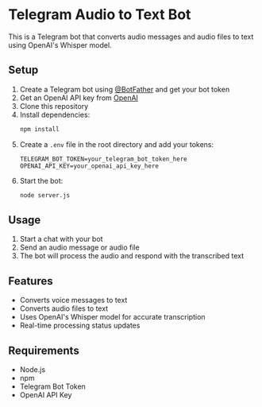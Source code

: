 # Telegram Audio to Text Bot

This is a Telegram bot that converts audio messages and audio files to text using OpenAI's Whisper model.

## Setup

1. Create a Telegram bot using [@BotFather](https://t.me/BotFather) and get your bot token
2. Get an OpenAI API key from [OpenAI](https://platform.openai.com/)
3. Clone this repository
4. Install dependencies:
   ```bash
   npm install
   ```
5. Create a `.env` file in the root directory and add your tokens:
   ```
   TELEGRAM_BOT_TOKEN=your_telegram_bot_token_here
   OPENAI_API_KEY=your_openai_api_key_here
   ```
6. Start the bot:
   ```bash
   node server.js
   ```

## Usage

1. Start a chat with your bot
2. Send an audio message or audio file
3. The bot will process the audio and respond with the transcribed text

## Features

- Converts voice messages to text
- Converts audio files to text
- Uses OpenAI's Whisper model for accurate transcription
- Real-time processing status updates

## Requirements

- Node.js
- npm
- Telegram Bot Token
- OpenAI API Key 
